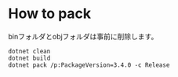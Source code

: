
# How to pack

binフォルダとobjフォルダは事前に削除します。

```
dotnet clean
dotnet build
dotnet pack /p:PackageVersion=3.4.0 -c Release
```